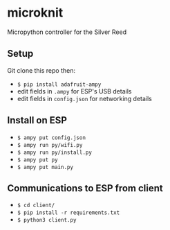 # microknit
Micropython controller for the Silver Reed

## Setup

Git clone this repo then:

- `$ pip install adafruit-ampy`
- edit fields in `.ampy` for ESP's USB details
- edit fields in `config.json` for networking details

## Install on ESP

- `$ ampy put config.json`
- `$ ampy run py/wifi.py`
- `$ ampy run py/install.py`
- `$ ampy put py`
- `$ ampy put main.py`

## Communications to ESP from client

- `$ cd client/`
- `$ pip install -r requirements.txt`
- `$ python3 client.py`

